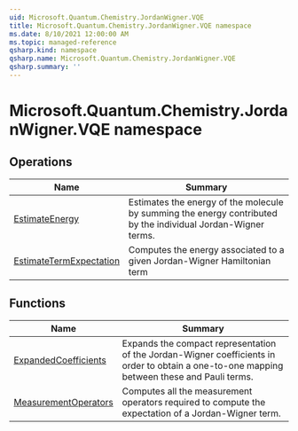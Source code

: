 ```yaml
---
uid: Microsoft.Quantum.Chemistry.JordanWigner.VQE
title: Microsoft.Quantum.Chemistry.JordanWigner.VQE namespace
ms.date: 8/10/2021 12:00:00 AM
ms.topic: managed-reference
qsharp.kind: namespace
qsharp.name: Microsoft.Quantum.Chemistry.JordanWigner.VQE
qsharp.summary: ''
---
```


# Microsoft.Quantum.Chemistry.JordanWigner.VQE namespace




<!-- summaries -->

## Operations

| Name | Summary |
|------|---------|
|[EstimateEnergy](xref:Microsoft.Quantum.Chemistry.JordanWigner.VQE.EstimateEnergy) |Estimates the energy of the molecule by summing the energy contributed by the individual Jordan-Wigner terms. |
|[EstimateTermExpectation](xref:Microsoft.Quantum.Chemistry.JordanWigner.VQE.EstimateTermExpectation) |Computes the energy associated to a given Jordan-Wigner Hamiltonian term |

## Functions

| Name | Summary |
|------|---------|
|[ExpandedCoefficients](xref:Microsoft.Quantum.Chemistry.JordanWigner.VQE.ExpandedCoefficients) |Expands the compact representation of the Jordan-Wigner coefficients in order to obtain a one-to-one mapping between these and Pauli terms. |
|[MeasurementOperators](xref:Microsoft.Quantum.Chemistry.JordanWigner.VQE.MeasurementOperators) |Computes all the measurement operators required to compute the expectation of a Jordan-Wigner term. |

<!-- /summaries -->
